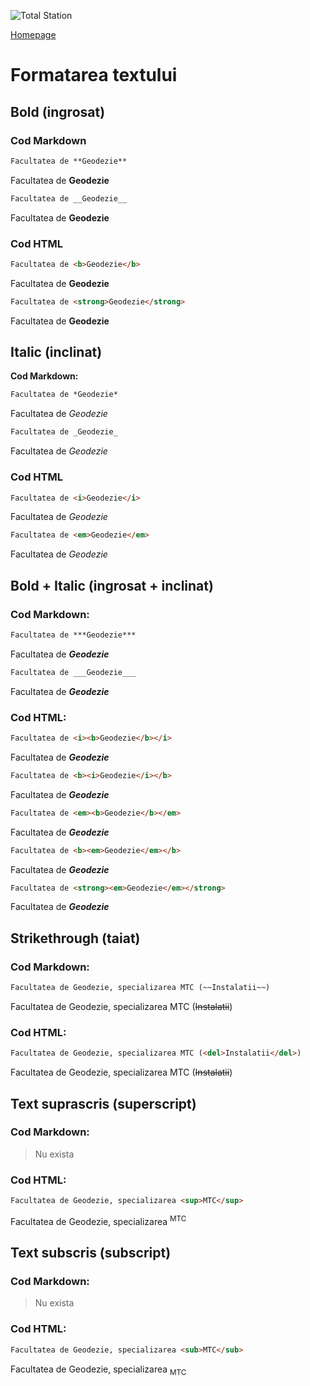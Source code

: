 <script id="MathJax-script" async src="https://cdn.jsdelivr.net/npm/mathjax@3/es5/tex-mml-chtml.js"></script>


![Total Station](https://metricop.com/cdn/shop/articles/trimble-total-station.jpg?v=1677673954&width=1100)

[Homepage](index.md)

# Formatarea textului

## Bold (ingrosat)

### Cod Markdown

```markdown
Facultatea de **Geodezie**
```

Facultatea de **Geodezie**

```markdown
Facultatea de __Geodezie__
```

Facultatea de __Geodezie__

### Cod HTML

```html
Facultatea de <b>Geodezie</b>
```

Facultatea de <b>Geodezie</b>

```html
Facultatea de <strong>Geodezie</strong>
```

Facultatea de <strong>Geodezie</strong>

## Italic (inclinat)

**Cod Markdown:**

```markdown
Facultatea de *Geodezie*
```

Facultatea de *Geodezie*

```markdown
Facultatea de _Geodezie_
```

Facultatea de _Geodezie_


### Cod HTML


```html
Facultatea de <i>Geodezie</i>
```

Facultatea de <i>Geodezie</i>

```html
Facultatea de <em>Geodezie</em>
```

Facultatea de <em>Geodezie</em>


## Bold + Italic (ingrosat + inclinat)

### Cod Markdown:

```markdown
Facultatea de ***Geodezie***
```

Facultatea de ***Geodezie***

```markdown
Facultatea de ___Geodezie___
```

Facultatea de ___Geodezie___


### Cod HTML:

```html
Facultatea de <i><b>Geodezie</b></i>
```
Facultatea de <i><b>Geodezie</b></i>

```html
Facultatea de <b><i>Geodezie</i></b>
```
Facultatea de <b><i>Geodezie</i></b>

```html
Facultatea de <em><b>Geodezie</b></em>
```

Facultatea de <em><b>Geodezie</b></em>

```html
Facultatea de <b><em>Geodezie</em></b>
```

Facultatea de <b><em>Geodezie</em></b>

```html
Facultatea de <strong><em>Geodezie</em></strong>
```

Facultatea de <strong><em>Geodezie</em></strong>

## Strikethrough (taiat)

### Cod Markdown:

```markdown
Facultatea de Geodezie, specializarea MTC (~~Instalatii~~)
```

Facultatea de Geodezie, specializarea MTC (~~Instalatii~~)

### Cod HTML:
```html
Facultatea de Geodezie, specializarea MTC (<del>Instalatii</del>)
```

Facultatea de Geodezie, specializarea MTC (<del>Instalatii</del>)

## Text suprascris (superscript)

### Cod Markdown:

> Nu exista

### Cod HTML:
```html
Facultatea de Geodezie, specializarea <sup>MTC</sup>
```

Facultatea de Geodezie, specializarea <sup>MTC</sup>

## Text subscris (subscript)

### Cod Markdown:

> Nu exista

### Cod HTML:
```html
Facultatea de Geodezie, specializarea <sub>MTC</sub>
```

Facultatea de Geodezie, specializarea <sub>MTC</sub>